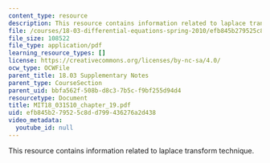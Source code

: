 ```yaml
---
content_type: resource
description: This resource contains information related to laplace transform technique.
file: /courses/18-03-differential-equations-spring-2010/efb845b279525c8dd799436276a2d438_MIT18_031S10_chapter_19.pdf
file_size: 108522
file_type: application/pdf
learning_resource_types: []
license: https://creativecommons.org/licenses/by-nc-sa/4.0/
ocw_type: OCWFile
parent_title: 18.03 Supplementary Notes
parent_type: CourseSection
parent_uid: bbfa562f-508b-d8c3-7b5c-f9bf255d94d4
resourcetype: Document
title: MIT18_031S10_chapter_19.pdf
uid: efb845b2-7952-5c8d-d799-436276a2d438
video_metadata:
  youtube_id: null
---
```

This resource contains information related to laplace transform technique.